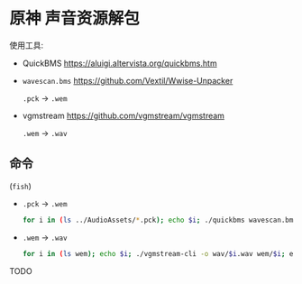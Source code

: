 # 原神 声音资源解包

使用工具:

+ QuickBMS
  <https://aluigi.altervista.org/quickbms.htm>

+ `wavescan.bms`
  <https://github.com/Vextil/Wwise-Unpacker>

  `.pck` -> `.wem`

+ vgmstream
  <https://github.com/vgmstream/vgmstream>

  `.wem` -> `.wav`


## 命令

(`fish`)

+ `.pck` -> `.wem`

  ```sh
  for i in (ls ../AudioAssets/*.pck); echo $i; ./quickbms wavescan.bms $i wem > log/AudioAssets/$i.txt 2>&1; end
  ```

+ `.wem` -> `.wav`

  ```sh
  for i in (ls wem); echo $i; ./vgmstream-cli -o wav/$i.wav wem/$i; end
  ```


TODO
